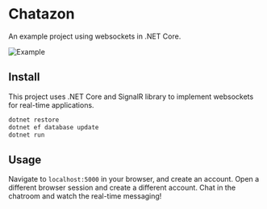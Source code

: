 # Chatazon

An example project using websockets in .NET Core.

![Example](https://i.imgur.com/KTmElpH.gif)

## Install

This project uses .NET Core and SignalR library to implement websockets for real-time applications.

```bash
dotnet restore
dotnet ef database update
dotnet run
```

## Usage

Navigate to `localhost:5000` in your browser, and create an account. Open a different browser session and create a different account. Chat in the chatroom and watch the real-time messaging!
